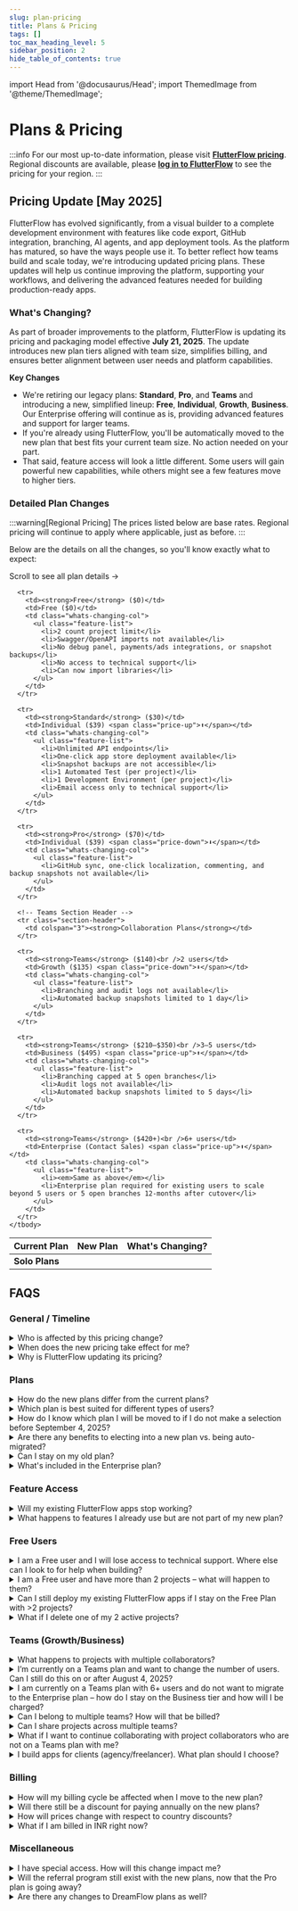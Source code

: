 ```yaml
---
slug: plan-pricing
title: Plans & Pricing
tags: []
toc_max_heading_level: 5
sidebar_position: 2
hide_table_of_contents: true
---
```


import Head from '@docusaurus/Head';
import ThemedImage from '@theme/ThemedImage';

<Head>
  <link rel="stylesheet" href="/css/table_style.css" />
</Head>

# Plans & Pricing
:::info
For our most up-to-date information, please visit **[FlutterFlow pricing](https://flutterflow.io/pricing)**.
Regional discounts are available, please **[log in to FlutterFlow](https://app.flutterflow.io/)** to see the pricing for your region.
:::

## Pricing Update [May 2025]

FlutterFlow has evolved significantly, from a visual builder to a complete development environment with features like code export, GitHub integration, branching, AI agents, and app deployment tools. As the platform has matured, so have the ways people use it. To better reflect how teams build and scale today, we're introducing updated pricing plans. These updates will help us continue improving the platform, supporting your workflows, and delivering the advanced features needed for building production-ready apps.


### What's Changing?

As part of broader improvements to the platform, FlutterFlow is updating its pricing and packaging model effective **July 21, 2025**. The update introduces new plan tiers aligned with team size, simplifies billing, and ensures better alignment between user needs and platform capabilities.

**Key Changes**

- We're retiring our legacy plans: **Standard**, **Pro**, and **Teams** and introducing a new, simplified lineup: **Free**, **Individual**, **Growth**, **Business**. Our Enterprise offering will continue as is, providing advanced features and support for larger teams.
- If you're already using FlutterFlow, you'll be automatically moved to the new plan that best fits your current team size. No action needed on your part.
- That said, feature access will look a little different. Some users will gain powerful new capabilities, while others might see a few features move to higher tiers.

### Detailed Plan Changes

:::warning[Regional Pricing]
The prices listed below are base rates. Regional pricing will continue to apply where applicable, just as before.
:::

Below are the details on all the changes, so you'll know exactly what to expect:

<a id="detailed-plan-changes"></a>

<div class="pricing-table-container">
  <div class="mobile-scroll-hint">Scroll to see all plan details →</div>
  
  <table class="simplified-pricing-table">
    <thead>
      <tr>
        <th>Current Plan</th>
        <th>New Plan</th>
        <th class="whats-changing-col">What's Changing?</th>
      </tr>
    </thead>
    <tbody>
      <!-- Solo Section Header -->
      <tr class="section-header">
        <td colspan="3"><strong>Solo Plans</strong></td>
      </tr>

      <tr>
        <td><strong>Free</strong> ($0)</td>
        <td>Free ($0)</td>
        <td class="whats-changing-col">
          <ul class="feature-list">
            <li>2 count project limit</li>
            <li>Swagger/OpenAPI imports not available</li>
            <li>No debug panel, payments/ads integrations, or snapshot backups</li>
            <li>No access to technical support</li>
            <li>Can now import libraries</li>
          </ul>
        </td>
      </tr>
      
      <tr>
        <td><strong>Standard</strong> ($30)</td>
        <td>Individual ($39) <span class="price-up">⬆️</span></td>
        <td class="whats-changing-col">
          <ul class="feature-list">
            <li>Unlimited API endpoints</li>
            <li>One-click app store deployment available</li>
            <li>Snapshot backups are not accessible</li>
            <li>1 Automated Test (per project)</li>
            <li>1 Development Environment (per project)</li>
            <li>Email access only to technical support</li>
          </ul>
        </td>
      </tr>
      
      <tr>
        <td><strong>Pro</strong> ($70)</td>
        <td>Individual ($39) <span class="price-down">⬇️</span></td>
        <td class="whats-changing-col">
          <ul class="feature-list">
            <li>GitHub sync, one-click localization, commenting, and backup snapshots not available</li>
          </ul>
        </td>
      </tr>
      
      <!-- Teams Section Header -->
      <tr class="section-header">
        <td colspan="3"><strong>Collaboration Plans</strong></td>
      </tr>
      
      <tr>
        <td><strong>Teams</strong> ($140)<br />2 users</td>
        <td>Growth ($135) <span class="price-down">⬇️</span></td>
        <td class="whats-changing-col">
          <ul class="feature-list">
            <li>Branching and audit logs not available</li>
            <li>Automated backup snapshots limited to 1 day</li>
          </ul>
        </td>
      </tr>
      
      <tr>
        <td><strong>Teams</strong> ($210–$350)<br />3–5 users</td>
        <td>Business ($495) <span class="price-up">⬆️</span></td>
        <td class="whats-changing-col">
          <ul class="feature-list">
            <li>Branching capped at 5 open branches</li>
            <li>Audit logs not available</li>
            <li>Automated backup snapshots limited to 5 days</li>
          </ul>
        </td>
      </tr>
      
      <tr>
        <td><strong>Teams</strong> ($420+)<br />6+ users</td>
        <td>Enterprise (Contact Sales) <span class="price-up">⬆️</span></td>
        <td class="whats-changing-col">
          <ul class="feature-list">
            <li><em>Same as above</em></li>
            <li>Enterprise plan required for existing users to scale beyond 5 users or 5 open branches 12-months after cutover</li>
          </ul>
        </td>
      </tr>
    </tbody>
  </table>
</div>


## FAQS

### General / Timeline

<details>
<summary>
Who is affected by this pricing change?
</summary>
<p>
All current Free, Standard, Pro, and Teams plan users will move to the new structure.

Enterprise customers on custom contracts are not affected by these changes.
</p>
</details>

<details>
<summary>
When does the new pricing take effect for me?
</summary>
<p>
- For new users, the pricing and packaging will apply immediately on August 4, 2025. After this date, no legacy plans (Standard, Pro, Teams) can be purchased or updated.
- For existing Free, Standard, Pro, and Teams plan users, billing and feature access will remain unchanged during a **30-day transition period** where you will have the ability to elect into a new plan. On September 4, 2025, your account will be moved to one of the new plans if no action is taken.
  - **Important exception:** If you're currently on a Teams plan, you will no longer be able to use your team features on personal projects starting August 4, 2025. To maintain existing Teams plan feature access on those projects, you must either:
    - Move your personal projects into your Team, or
    - Convert your current Teams plan to a new Growth or Business plan and purchase a separate Individual plan for your personal work.

- **Note:** All plan updates will take effect at 12:00 AM local time on the specified effective date.
<div style={{maxWidth: '800px', margin: '0 auto'}}>
  <ThemedImage
    alt="Pricing Update Timeline - 2025"
    sources={{
      light: require('./imgs/pricing-timeline-2025-light.png').default,
      dark: require('./imgs/pricing-timeline-2025-dark.png').default,
    }}
  />
</div>
</p>
</details>

<details>
<summary>
Why is FlutterFlow updating its pricing?
</summary>
<p>
When we launched FlutterFlow, we had one goal: make it radically easier to build beautiful, powerful digital products. Four years later, we’re a full development platform that goes from idea to app store. We now have collaboration features, AI tools, lots of integrations, branching, development environments, and more, built in.

Now our plans are evolving to reflect that growth. We’ve introduced new features across every tier and restructured our plans to better align with the way people build today and how their needs change as they move from MVP to scaling production apps.
</p>
</details>

### Plans

<details>
<summary>
How do the new plans differ from the current plans?
</summary>
<p>
The new plans introduce pricing by team size and more structured feature access to support different types of users and teams as they grow.
</p>
<p>Key changes include:</p>
<ul>
  <li>New plan tiers based on team size, with clearer limits of number of developers that can work together.</li>
  <li>Collaboration solely at the team level, to support scalable workflows and controls.</li>
  <li>Updated feature access, with certain advanced features now only available in higher tiers.</li>
  <li>Plan-based Support levels, with availability varying by plan.</li>
  <li>Revised pricing structure, with updated USD and INR rates.</li>
</ul>
<p>
For a detailed comparison of the current and new plans, including feature breakdown and pricing, please see the [Detailed Plan Changes](#detailed-plan-changes) table above.
</p>
</details>

<details>
<summary>
Which plan is best suited for different types of users?
</summary>
<p>We recommend:</p>
<ul>
  <li><strong>Free:</strong> App builders learning and prototyping.</li>
  <li><strong>Individual:</strong> Solo developers shipping real apps.</li>
  <li><strong>Growth:</strong> Solo developers or small teams needing advanced functionality.</li>
  <li><strong>Business:</strong> Established teams (3–5 users) ready for advanced development workflows.</li>
  <li><strong>Enterprise:</strong> Larger teams needing advanced security, governance, and collaboration features.</li>
</ul>
</details>

<details>
<summary>
How do I know which plan I will be moved to if I do not make a selection before September 4, 2025?
</summary>
<p>
If you do not make a selection during the election period (August 4, 2025 - September 4, 2025), your new plan will be automatically determined based on your current <strong>team size</strong>. For example:
</p>
<ul>
  <li>Users on the Free plan will remain in the Free plan, but with new feature restrictions.</li>
  <li>Solo users in Standard or Pro plans will move to the <strong>Individual</strong> plan.</li>
  <li>Teams of 2 will move to the <strong>Growth</strong> plan.</li>
  <li>Teams of 3–5 will move to the <strong>Business</strong> plan.</li>
  <li>Teams with 6+ users will move to the <strong>Business</strong> plan and priced in bundles of 5 seats as one team. You will be able to remain on this price for up to 12 months, after which you will need to upgrade to an Enterprise plan to continue.</li>
  <ul><li>We highly encourage you to begin evaluating your team’s resourcing and expansion needs early, as the bundled Business plan will not support usage growth beyond the feature limits of the tier. Early planning and engaging with our sales team can help ensure a smooth migration, avoid disruption, and prevent any risk of project or data access issues at the 12-month cut-off. To start the conversation, please reach out to <a href="mailto:sales@flutterflow.io">sales@flutterflow.io</a> to explore the best solution package for your team.</li></ul>
  <li>Expert Agencies (approved via <a href="https://contra.com/opportunity/rWlmk2Yv-become-a-flutter-flow-agency">Contra</a>) will move to the <strong>Business</strong> plan with Agencies Expansion included.</li>
</ul>
<p>

</p>
<p>
We’ll notify you directly in the app and by email before the September 4, 2025 migration, so you’ll have a chance to review or adjust your plan if needed. If you’re unsure, contact us and we’ll help you confirm your new plan.
</p>
</details>

<details>
<summary>
Are there any benefits to electing into a new plan vs. being auto-migrated?
</summary>
<p>
Yes! By proactively choosing to move to any of the new plans with annual billing during the election period (before September 4, 2025), you will receive <strong>20% off your first year</strong>.
</p>
</details>

<details>
<summary>
Can I stay on my old plan?
</summary>
<p>
No. All existing plans will be retired on September 4, 2025, and users will be automatically transitioned to the new plans based on their current team size. This helps us simplify billing, improve feature alignment, and deliver a more consistent experience across all teams.
</p>
<p>
If you’re currently a paying user and would prefer not to be part of the migration to one of the new paid plans, you have two paths:
</p>
<ul>
  <li><strong>Continue building on the Free plan:</strong> yyou can downgrade your plan to Free, where you will be able to view, edit, and run any 2 existing projects of your choosing inside the editor, but paid‑tier features, deployments, and team seats will be disabled until you upgrade.</li>
  <li><strong>Export your code:</strong> download the full Flutter source and assets for each project before September 4, 2025 and continue building locally to retain full ownership of your codebase.</li>
</ul>
<p>
If you’d like to review your options or adjust your usage ahead of time, our support team is here to help. You will receive an email confirming the plan your account will move to, but can also confirm by logging into your account after August 4, 2025 to see how your team maps to the new tiers.
</p>
</details>

<details>
<summary>
What's included in the Enterprise plan?
</summary>
<p>
The Enterprise plan is built for organizations that need advanced security, scale, and white-glove support while managing production-grade apps across teams. In addition to all features available in lower tiers, Enterprise includes:
</p>
<ul>
  <li>Controlled FlutterFlow upgrades through version pinning</li>
  <li>Unlimited snapshot backups for project history and rollback</li>
  <li>Single Sign-On (SSO) and Activity Logging for secure, centralized access</li>
  <li>Unlimited development environments to mirror staging, QA, and production workflows</li>
  <li>Advanced accessibility features to meet regulatory requirements</li>
  <li>No automatic right for FlutterFlow to use your logo</li>
  <li>Live and dedicated technical support, plus access to custom engineering solutions when needed</li>
</ul>
<p>
To learn more or explore a custom Enterprise solution for your team, please reach out to <a href="mailto:sales@flutterflow.io">sales@flutterflow.io</a> – we'd be happy to walk you through options that match your scale and needs.
</p>
</details>


### Feature Access

<details>
<summary>
Will my existing FlutterFlow apps stop working?
</summary>
<p>
No, your current apps will continue to function and remain deployed, though access to certain features may change depending on your new plan tier starting September 4, 2025.
</p>
<p>
If you choose to elect into a new plan during the election period before September 4, 2025, those feature changes will take effect as soon as your new plan becomes active.
</p>
</details>

<details>
<summary>
What happens to features I already use but are not part of my new plan?
</summary>
<p>
Access to features will be updated according to your new plan beginning September 4, 2025. If you’re currently using a feature that is moving to a higher tier, there are two possible outcomes:
</p>
<ul>
  <li>
    <strong>Build-time features</strong> (like audit logs, version pinning, or publishing new deployments) will no longer be accessible. You'll see an upgrade prompt if you attempt to use them.
  </li>
  <li>
    <strong>Run-time features</strong> (like API endpoints, branching, GitHub integration, or dev environments) will be grandfathered and continue to work as-is, but you won't be able to create additional instances beyond what you already have. For example:
    <ul>
      <li>If you are currently building on a Free plan with 3 API endpoints, you can continue editing them, but won’t be able to add a 4th without upgrading to a paid plan.</li>
      <li>If you’ve used branching or added multiple development environments and currently exceed your new plan limits, those remain active but you’ll be prompted to upgrade if you try to add more.</li>
    </ul>
  </li>
</ul>
<p>
This approach ensures existing work isn’t disrupted, while still aligning future access with your selected plan.
</p>
</details>

### Free Users

<details>
<summary>
I am a Free user and I will lose access to technical support. Where else can I look to for help when building?
</summary>
<p>
Starting August 4, 2025 for new users and September 4, 2025 for existing users, 1:1 support will no longer be included with the Free plan. However, we offer a collection of self-serve resources to help you continue building with confidence:
</p>
<ul>
  <li>
    Our Help Center at <a href="http://docs.flutterflow.io/">docs.flutterflow.io</a> offers a free collection of step-by-step guides on how to build, get started, and make the most of FlutterFlow’s features.
    <ul>
      <li>We are also launching new troubleshooting guides to help you resolve common issues and workflows.</li>
      <li>Plus, a new AI-powered assistant will help you quickly find answers and relevant resources within the Help Center.</li>
    </ul>
  </li>
  <li>You can turn to our <a href="https://community.flutterflow.io/">Community Forum</a> to ask questions, share learnings, and get help from other FlutterFlow builders.</li>
  <li>We also offer free educational content via our <a href="https://www.youtube.com/@flutterflow">YouTube channel</a> to support your learning and skill development.</li>
</ul>
<p>
These resources are designed to help all users succeed without needing to rely on 1:1 technical support.
</p>
<p>
Our Support team will still be available at <a href="mailto:support@flutterflow.io">support@flutterflow.io</a> to all users to assist with billing or account-related issues.
</p>
</details>

<details>
<summary>
I am a Free user and have more than 2 projects – what will happen to them?
</summary>
<p>
Starting September 4, 2025, all personal Free plan projects will be archived until you actively select two to keep editable. This selection is lifetime and cannot be changed afterwards. All other projects will be archived – they’ll still appear on your dashboard, and live apps will remain live, but you won’t be able to open, edit, or publish updates unless you upgrade.
</p>
<p>
For users on a team-based plan but not on a personal paid plan, this 2-project selection requirement only applies to your personal projects. You will still be able to edit any projects that belong to your team.
</p>
<ul>
  <li>Marketplace exception: Existing Free plan projects published to the Marketplace prior to August 4, 2025 will not count toward your 2-project limit. If a project is later removed from Marketplace and you exceed the limit, it will be automatically archived.</li>
</ul>
<p>
We’ve set this policy to ensure everyone can explore FlutterFlow for free while keeping heavy usage sustainable. We won’t remove any of your existing projects. They’re safe and accessible whenever you decide to upgrade.
</p>
</details>

<details>
<summary>
Can I still deploy my existing FlutterFlow apps if I stay on the Free Plan with &gt;2 projects?
</summary>
<p>
Any existing projects already live will remain deployed, even if you have more than 2 projects currently deployed. However, on the new Free plan, you’ll be limited to editing and publishing updates to at most 2 active projects. All other projects will remain deployed, but you won’t be able to make changes or redeploy them unless you upgrade to a paid plan.
</p>
</details>

<details>
<summary>
What if I delete one of my 2 active projects?
</summary>
<p>
If you delete one of your active projects, we’ll automatically unarchive your most recently edited archived project to replace it.
</p>
<p>
If you only had 2 projects total and delete one, you’ll be able to create a new project instead.
</p>
</details>

### Teams (Growth/Business)

<details>
<summary>
What happens to projects with multiple collaborators?
</summary>
<p>
Starting September 4, 2025, all project collaboration must occur within a team (Growth or Business). This means:
</p>
<ul>
  <li><strong>Team projects.</strong> Everyone on your team keeps full edit access. Any project collaborator who is not a paid seat on your team will be switched to view-only access at the project level until they’re added as a paid team member.</li>
  <li><strong>Projects not associated with a team.</strong> The project owner keeps full edit access and all other project collaborators become view-only members on that project. To keep editing together, move the project into a team and invite those collaborators as team members.</li>
  <li><strong>Solo projects:</strong> If you are the only editor, nothing changes. You retain full edit access.</li>
</ul>
<p>
If you plan to continue collaborating with users outside your organization, we recommend purchasing separate team plans per organization to maintain separation between projects and collaborators.
</p>
<ul>
<li>If you are developing for multiple clients, consider <a href="https://contra.com/opportunity/rWlmk2Yv-become-a-flutter-flow-agency">applying</a> to become a FlutterFlow Expert Agency if you haven’t already. Approved agencies may qualify for the Agencies Expansion add-on on the Business plan, which allows continued project-based collaboration with paid external users outside of your team.</li>
</ul>
<p>
Note: If you choose to migrate to a new paid plan before September 4, 2025, any collaborators not on your team will immediately move to view-only access at the time of conversion.
</p>
</details>

<details>
<summary>
I’m currently on a Teams plan and want to change the number of users. Can I still do this on or after August 4, 2025?
</summary>
<p>
No. As a part of the existing Teams plan retirement, team size will be locked on August 4, 2025. To adjust your team size after that date, please transition to one of the new plans (Growth or Business).
</p>
</details>

<details>
<summary>
I am currently on a Teams plan with 6+ users and do not want to migrate to the Enterprise plan – how do I stay on the Business tier and how will I be charged?
</summary>
<p>
Teams with more than 5 users who do not wish to move yet to an Enterprise contract will be priced in bundles of 5 seats under the Business tier, based on the number of users in their team as of September 4, 2025 and billed on a monthly basis. For example:
</p>
<ul>
  <li>A team with 6-10 users will be charged $495 x 2 = $990/month</li>
  <li>A team with 11-15 users will be charged $495 x 3 = $1,485/month</li>
</ul>
<p>
This option allows larger retail teams to continue operating under the Business feature set without immediate contract negotiation but will be available only to existing 6+ seat teams for 12 months from September 4, 2025 through September 4, 2026 to ensure continuity without immediate contract negotiation.
</p>
<p>
Note: Your seat count will be locked based on your team size as of September 4, 2025. You may reduce seats later, but will not be able to add more or expand beyond the feature set and usage limits of the current Business tier (except for any run-time features already in use that are grandfathered).
</p>
<p>
However, if you would like to maintain a single account, collaboration across all of your team members, enterprise level features and support, please reach out to <a href="mailto:sales@flutterflow.io">sales@flutterflow.io</a>.
</p>
</details>

<details>
<summary>
Can I belong to multiple teams? How will that be billed?
</summary>
<p>
Yes, users will be able to belong to multiple teams in FlutterFlow in the new plans – this is a new capability as part of our updated team and collaboration structure. Each team is treated as a separate billing entity, with its own plan, users, and usage limits.
</p>
<p>
If you are added as an editor on more than one team, you will count toward the seat total on each of those teams, and each team will manage your seat and billing as part of their own subscription. You will not be billed individually – all billing remains centralized at the team level.
</p>
<p>
Note: you can also be added as a view-only collaborator on projects that are a part of different teams. View-only collaborators do not count toward any seat limits or billing.
</p>
</details>

<details>
<summary>
Can I share projects across multiple teams?
</summary>
<p>
No, projects cannot be shared across multiple teams. Each project belongs to at most one team, and access is managed within that team’s structure.
</p>
<p>
If you want someone from another team to collaborate on a project, they must be invited into your team as an editor. They will then count toward your team’s seat usage and billing.
</p>
<p>
This approach ensures consistent permissions, secure collaboration, and clean billing across organizations.
</p>
</details>

<details>
<summary>
What if I want to continue collaborating with project collaborators who are not on a Teams plan with me?
</summary>
<p>
With the new pricing model, collaboration is only supported within shared Teams plans. This means that to work together on a project, all collaborators must be part of the same Growth, Business, or Enterprise team. However, users can now be members of multiple teams at the same time, which allows you to create separate teams for different projects, depending on who you need to collaborate with.
</p>
<p>
Project-level collaboration (where individuals outside your team could be added to specific projects) is being phased out to simplify permissions, ensure security, and support shared billing.
</p>
<p>
Project-level collaboration (where individuals outside your team could be added to specific projects) is being phased out to simplify permissions, ensure security, and support shared billing.
</p>
<p>If you would like to continue collaborating:</p>
<ul>
  <li>You can invite others to join your team (additional seats may require an upgrade depending on your plan).</li>
  <li>Or, they can create a new team and invite you, depending on who should own billing and project access.</li>
</ul>
<p>
This change ensures that every project has clear ownership, consistent permissions, and a scalable path for team-based collaboration.
</p>
</details>

<details>
<summary>
I build apps for clients (agency/freelancer). What plan should I choose?
</summary>
<p>
We will now offer multiple plan options to support agencies of all sizes – whether you’re a solo freelancer, a fast-growing studio, or an established consultancy. We believe the best path depends on your team size and how you prefer to work with your clients:
</p>
<ul>
  <li>
    <strong>Solo freelancers or small agencies (1–5 developers):</strong>
    <ul>
      <li>
        We recommend the Business plan, which supports up to 5 collaborators with advanced features like branching and access control.
      </li>
    </ul>
  </li>
  <li>
    <strong>Agencies with more than 5 developers:</strong>
    <ul>
      <li>
        If your client plans to manage the code:
        <ul>
          <li>We recommend encouraging your client to purchase their own Enterprise plan and inviting your agency developers as Team members on the plan. To learn more about our Enterprise offering, they can reach out to <a href="mailto:sales@flutterflow.io">sales@flutterflow.io</a>.</li>
        </ul>
      </li>
      <li>
        If you intend to maintain the code on behalf of your client:
        <ul>
          <li>
            If your agency has under 13 developers, you may qualify for our new Agencies Expansion package coming out with the Business plan, available to FlutterFlow Expert Agencies.
            <ul>
              <li>As part of the add-on, you can:</li>
              <ul>
                <li>Purchase up to 7 additional seats beyond the 5 included in Business at $65/seat/month (12 seats total per team).</li>
                <li>Invite individual paid users to specific projects without requiring them to be team members.</li>
              </ul>
              <li>To become eligible, you can apply to be an Expert Agency through our <a href="https://contra.com/opportunity/rWlmk2Yv-become-a-flutter-flow-agency">Contra page</a>. Existing Expert Agencies listed on Contra will be pre-approved to select the Agencies Expansion package starting August 4, 2025, regardless of team size.</li>
            </ul>
          </li>
          <li>
            For larger agencies with more than 12 developers and managing multiple enterprise-level clients, we recommend exploring our new Application-Specific Usage (ASU) licensing model. This offering is custom tailored to your multi-client business with Enterprise features, Managed Service Provider (MSP) volume discounts, and potential for co-marketing opportunities. To learn more and see if you qualify, please reach out to
            <a href="mailto:mspartners@flutterflow.io">mspartners@flutterflow.io</a>.
          </li>
        </ul>
      </li>
    </ul>
  </li>
</ul>
</details>


### Billing

<details>
<summary>
How will my billing cycle be affected when I move to the new plan?
</summary>
<p>
To ensure a smooth transition, billing changes will align with your existing billing cycle:
</p>
<ul>
  <li>You will stay on your current pricing until your next billing renewal (monthly or annual). For example:</li>
  <ul>
    <li>If your monthly billing date is September 3, 2025, your features will switch to the new plan on September 4, 2025 (or earlier if you elect to switch), but new pricing will apply starting your next billing cycle on October 3, 2025.</li>
    <li>If you’re on an annual plan, your price won’t change until your next annual renewal. After that, the new pricing will apply for the following 12 months.</li>
  </ul>
  <li>You will have the option to upgrade early to the new pricing plan if you choose, with any remaining credit from your current plan applied toward the new plan.</li>
</ul>
<p>
If you have questions about your billing, please contact support at
<a href="mailto:support@flutterflow.io">support@flutterflow.io</a>.
</p>
</details>

<details>
<summary>
Will there still be a discount for paying annually on the new plans?
</summary>
<p>
Yes, we will continue offering a meaningful discount on all new plans when billed annually instead of monthly – typically around 25%. This discount remains available regardless of your location or currency and reflects 12 months of service at a reduced monthly rate.
</p>
<p>
<em>Note: The Business plan bundled pricing is only available on a monthly billing basis, as it is designed to support current users through their transition period.</em>
</p>
</details>

<details>
<summary>
How will prices change with respect to country discounts?
</summary>
<p>
Localized pricing will continue where applicable. If you’re in a supported region, your billing will reflect adjusted rates at existing discounts based on your location.
</p>
</details>

<details>
<summary>
What if I am billed in INR right now?
</summary>
<p>
If your account is billed in INR, your pricing will follow our localized rates:
</p>
<ul>
  <li>Individual Plan: ₹1,300 INR per seat per month, or ₹11,700 INR per seat billed annually.</li>
  <li>Growth Plan: ₹4,500 INR per team per month, or ₹40,500 INR per team billed annually.</li>
  <li>Business Plan: ₹16,500 INR per team per month, or ₹148,500 INR per team billed annually.</li>
  <ul><li>Agencies Expansion: ₹2,800 INR per seat per month.</li></ul>
</ul>
<p>
All INR pricing reflects the same features and plan structures as USD pricing, with adjustments for local purchasing power.
</p>
</details>

### Miscellaneous
<details>
<summary>
I have special access. How will this change impact me?
</summary>
<p>
If you currently have Special Access (such as through a community program, academic use, or other exception), your FlutterFlow experience will remain unchanged. You will continue to have the same benefits provided under your existing Special Access status, which is separate from the new plan structure.
</p>
</details>

<details>
<summary>
Will the referral program still exist with the new plans, now that the Pro plan is going away?
</summary>
<p>
With the retirement of the Pro plan, our current referral program will also be sunset. This means any active referral discounts will end at your next renewal. However, any earned referral credits will remain in your account and can be redeemed for equivalent free months of the new Individual plan.
</p>
<p>
We’re evaluating what a future referral or incentive program could look like under the new pricing structure and would best support our community moving forward.
</p>
</details>

<details>
<summary>
Are there any changes to DreamFlow plans as well?
</summary>
<p>
DreamFlow is a separate product, and DreamFlow plans are not affected with this plan update.
</p>
</details>
